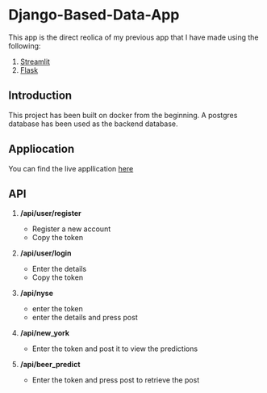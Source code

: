 # Django-Based-Data-App

This app is the direct reolica of my previous app that I have made using the following:
1. [Streamlit](https://github.com/AAbhishekReddy/data-app)
2. [Flask](https://github.com/AAbhishekReddy/Flask-Based-Data-App)

## Introduction

This project has been built on docker from the beginning. 
A postgres database has been used as the backend database.

## Appliocation
You can find the live appllication [here](https://dj-data-app.herokuapp.com/)

## API
1. **/api/user/register**
    + Register a new account 
    + Copy the token

2. **/api/user/login**
    + Enter the details 
    + Copy the token

3. **/api/nyse**
    + enter the token 
    + enter the details and press post

4. **/api/new_york**
    + Enter the token and post it to view the predictions

5. **/api/beer_predict**
    + Enter the token and press post to retrieve the post
